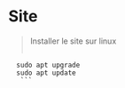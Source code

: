 # Site

> Installer le site sur linux
> >``` sudo apt update
      sudo apt upgrade
      sudo apt update
       ```
